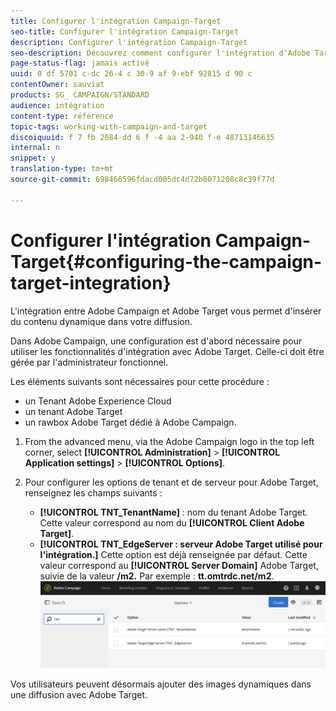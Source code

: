 ```yaml
---
title: Configurer l'intégration Campaign-Target
seo-title: Configurer l'intégration Campaign-Target
description: Configurer l'intégration Campaign-Target
seo-description: Découvrez comment configurer l'intégration d'Adobe Target pour commencer à utiliser du contenu dynamique dans Adobe Campaign.
page-status-flag: jamais activé
uuid: 0 df 5701 c-dc 26-4 c 30-9 af 9-ebf 92815 d 90 c
contentOwner: sauviat
products: SG_ CAMPAIGN/STANDARD
audience: intégration
content-type: référence
topic-tags: working-with-campaign-and-target
discoiquuid: f 7 fb 2084-dd 6 f -4 aa 2-940 f-e 48713146635
internal: n
snippet: y
translation-type: tm+mt
source-git-commit: 698466596fdacd005dc4d72b8071208c8c39f77d

---
```



# Configurer l'intégration Campaign-Target{#configuring-the-campaign-target-integration}

L'intégration entre Adobe Campaign et Adobe Target vous permet d'insérer du contenu dynamique dans votre diffusion.

Dans Adobe Campaign, une configuration est d'abord nécessaire pour utiliser les fonctionnalités d'intégration avec Adobe Target. Celle-ci doit être gérée par l'administrateur fonctionnel.

Les éléments suivants sont nécessaires pour cette procédure :

* un Tenant Adobe Experience Cloud
* un tenant Adobe Target
* un rawbox Adobe Target dédié à Adobe Campaign.

1. From the advanced menu, via the Adobe Campaign logo in the top left corner, select **[!UICONTROL Administration]** &gt; **[!UICONTROL Application settings]** &gt; **[!UICONTROL Options]**.
1. Pour configurer les options de tenant et de serveur pour Adobe Target, renseignez les champs suivants :

   * **[!UICONTROL TNT_TenantName]** : nom du tenant Adobe Target. Cette valeur correspond au nom du **[!UICONTROL Client Adobe Target]**.
   * **[!UICONTROL TNT_EdgeServer : serveur Adobe Target utilisé pour l'intégration.]** Cette option est déjà renseignée par défaut. Cette valeur correspond au **[!UICONTROL Server Domain]** Adobe Target, suivie de la valeur **/m2.** Par exemple : **tt.omtrdc.net/m2**.
   ![](assets/tar_options.png)

Vos utilisateurs peuvent désormais ajouter des images dynamiques dans une diffusion avec Adobe Target.

